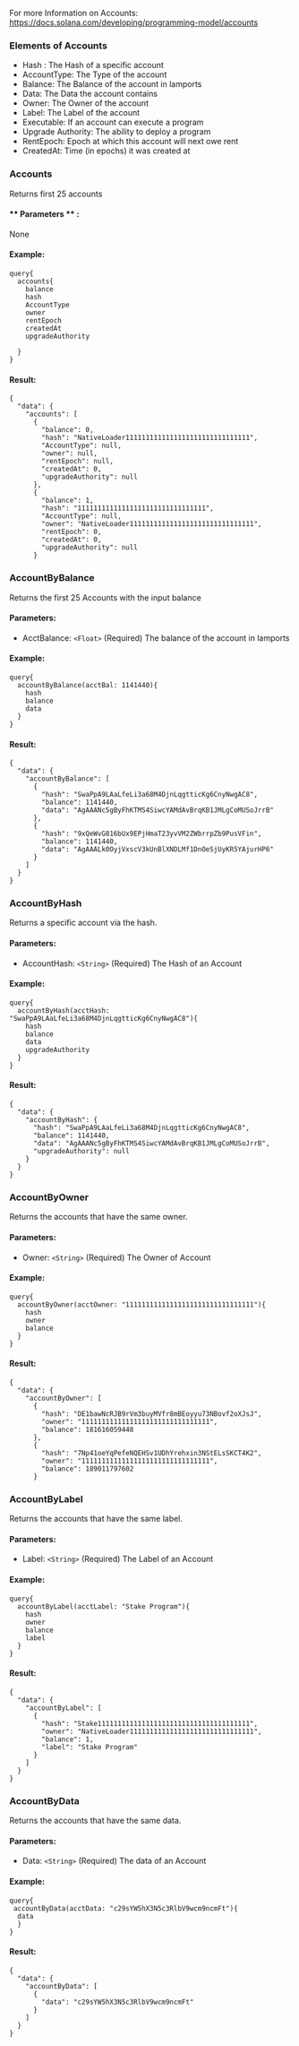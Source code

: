 
For more Information on Accounts: https://docs.solana.com/developing/programming-model/accounts



### Elements of Accounts
* Hash : The Hash of a specific account
* AccountType: The Type of the account
* Balance: The Balance of the account in lamports
* Data: The Data the account contains
* Owner: The Owner of the account
* Label: The Label of the account 
* Executable: If an account can execute a program
* Upgrade Authority: The ability to deploy a program
* RentEpoch: Epoch at which this account will next owe rent
* CreatedAt: Time (in epochs) it was created at  


### Accounts
Returns first 25 accounts

#### ** Parameters ** : 

None 

#### Example:
```
query{
  accounts{
    balance
    hash
    AccountType
    owner
    rentEpoch
    createdAt
    upgradeAuthority
    
  }
}
```


#### Result:
```
{
  "data": {
    "accounts": [
      {
        "balance": 0,
        "hash": "NativeLoader1111111111111111111111111111111",
        "AccountType": null,
        "owner": null,
        "rentEpoch": null,
        "createdAt": 0,
        "upgradeAuthority": null
      },
      {
        "balance": 1,
        "hash": "11111111111111111111111111111111",
        "AccountType": null,
        "owner": "NativeLoader1111111111111111111111111111111",
        "rentEpoch": 0,
        "createdAt": 0,
        "upgradeAuthority": null
      }
```
### AccountByBalance
Returns the first 25 Accounts with the input balance

#### **Parameters**:
* AcctBalance: `<Float>` (Required) The balance of the account in lamports

#### Example:
```
query{
  accountByBalance(acctBal: 1141440){
  	hash
    balance
    data
  }
}
```

#### Result:
```
{
  "data": {
    "accountByBalance": [
      {
        "hash": "SwaPpA9LAaLfeLi3a68M4DjnLqgtticKg6CnyNwgAC8",
        "balance": 1141440,
        "data": "AgAAANc5gByFhKTMS4SiwcYAMdAvBrqKB1JMLgCoMUSoJrrB"
      },
      {
        "hash": "9xQeWvG816bUx9EPjHmaT23yvVM2ZWbrrpZb9PusVFin",
        "balance": 1141440,
        "data": "AgAAALk0OyjVxscV3kUnBlXNDLMf1DnOeSjUyKR5YAjurHP6"
      }
    ]
  }
}

```

### AccountByHash
Returns a specific account via the hash.

#### **Parameters**: 
* AccountHash: `<String>` (Required) The Hash of an Account

#### Example:
```
query{
  accountByHash(acctHash: "SwaPpA9LAaLfeLi3a68M4DjnLqgtticKg6CnyNwgAC8"){
  	hash
    balance
    data
    upgradeAuthority
  }
}
```
#### Result:
```
{
  "data": {
    "accountByHash": {
      "hash": "SwaPpA9LAaLfeLi3a68M4DjnLqgtticKg6CnyNwgAC8",
      "balance": 1141440,
      "data": "AgAAANc5gByFhKTMS4SiwcYAMdAvBrqKB1JMLgCoMUSoJrrB",
      "upgradeAuthority": null
    }
  }
}
```
### AccountByOwner
Returns the accounts that have the same owner.

#### **Parameters**:
* Owner: `<String>` (Required) The Owner of Account

#### Example:
```
query{
  accountByOwner(acctOwner: "11111111111111111111111111111111"){
    hash
    owner
    balance
  }
}
```

#### Result:
```
{
  "data": {
    "accountByOwner": [
      {
        "hash": "DE1bawNcRJB9rVm3buyMVfr8mBEoyyu73NBovf2oXJsJ",
        "owner": "11111111111111111111111111111111",
        "balance": 181616059448
      },
      {
        "hash": "7Np41oeYqPefeNQEHSv1UDhYrehxin3NStELsSKCT4K2",
        "owner": "11111111111111111111111111111111",
        "balance": 189011797602
      }
```

### AccountByLabel
Returns the accounts that have the same label.

#### **Parameters**:
* Label: `<String>` (Required) The Label of an Account

#### Example:
```
query{
  accountByLabel(acctLabel: "Stake Program"){
    hash
    owner
    balance
    label
  }
}
```

#### Result:
```
{
  "data": {
    "accountByLabel": [
      {
        "hash": "Stake11111111111111111111111111111111111111",
        "owner": "NativeLoader1111111111111111111111111111111",
        "balance": 1,
        "label": "Stake Program"
      }
    ]
  }
}
```


### AccountByData
Returns the accounts that have the same data.

#### **Parameters**:
* Data: `<String>` (Required) The data of an Account

#### Example:
```
query{
 accountByData(acctData: "c29sYW5hX3N5c3RlbV9wcm9ncmFt"){
  data
  }
}
```

#### Result:
```
{
  "data": {
    "accountByData": [
      {
        "data": "c29sYW5hX3N5c3RlbV9wcm9ncmFt"
      }
    ]
  }
}
```



